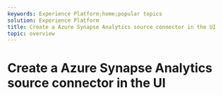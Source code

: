 ```yaml
---
keywords: Experience Platform;home;popular topics
solution: Experience Platform
title: Create a Azure Synapse Analytics source connector in the UI
topic: overview
---
```


# Create a Azure Synapse Analytics source connector in the UI
